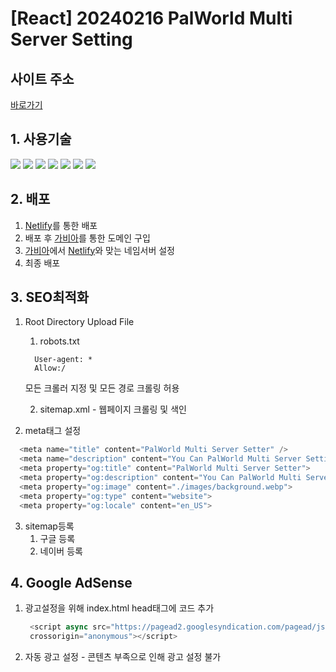 # [React] 20240216 PalWorld Multi Server Setting

## 사이트 주소
[바로가기](https://www.palworldserversetter.com/)

## 1. 사용기술

<img src="https://img.shields.io/badge/Vite-646CFF?style=flat-square&logo=vite&logoColor=white"> <img src="https://img.shields.io/badge/React-61DAFB?style=flat-square&logo=react&logoColor=black"> <img src="https://img.shields.io/badge/JavaScript-F7DF1E?style=flat-square&logo=javascript&logoColor=black">  <img src="https://img.shields.io/badge/zustand-999999?style=flat-square&logo=react&logoColor=black"> <img src="https://img.shields.io/badge/TypeScript-3178C6?style=flat-square&logo=TypeScript&logoColor=white"> <img src="https://img.shields.io/badge/tailwindcss-06B6D4?style=flat-square&logo=tailwindcss&logoColor=black"> <img src="https://img.shields.io/badge/Netlify-00C7B7?style=flat-square&logo=Netlify&logoColor=black">

## 2. 배포
1. [Netlify](https://app.netlify.com/)를 통한 배포
2. 배포 후 [가비아](https://www.gabia.com/)를 통한 도메인 구입
3. [가비아](https://www.gabia.com/)에서 [Netlify](https://app.netlify.com/)와 맞는 네임서버 설정
4. 최종 배포

## 3. SEO최적화
1. Root Directory Upload File
     1. robots.txt
    ```
      User-agent: *
      Allow:/
    ```
      모든 크롤러 지정 및 모든 경로 크롤링 허용

    2. sitemap.xml - 웹페이지 크롤링 및 색인

2. meta태그 설정
```js
  <meta name="title" content="PalWorld Multi Server Setter" />
  <meta name="description" content="You Can PalWorld Multi Server Setting This Website" />
  <meta property="og:title" content="PalWorld Multi Server Setter">
  <meta property="og:description" content="You Can PalWorld Multi Server Setting This Website">
  <meta property="og:image" content="./images/background.webp">
  <meta property="og:type" content="website">
  <meta property="og:locale" content="en_US">
```

3. sitemap등록
   1. 구글 등록
   2. 네이버 등록
## 4. Google AdSense
1. 광고설정을 위해 index.html head태그에 코드 추가
   ```js 
    <script async src="https://pagead2.googlesyndication.com/pagead/js/adsbygoogle.js?client=ca-pub-4183167432172719"
    crossorigin="anonymous"></script>
   ```
2. 자동 광고 설정 - 콘텐츠 부족으로 인해 광고 설정 불가